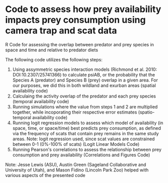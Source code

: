 # Code to assess how prey availability impacts prey consumption using camera trap and scat data
R Code for assessing the overlap between predator and prey species in space and time and relative to predator diets

The following code utilizes the following steps:
1. Using assymmetric species interaction models (Richmond et al. 2010: DOI:10.2307/25741366) to calculate psiAB, or the probability that the Species A (predator) and Species B (prey) overlap in a given area. For our purposes, we did this in both wildland and exurban areas (spatial availability code)
2. Calculaing the activity overlap of the predator and each prey species (temporal availability code)
3. Running simulations where the value from steps 1 and 2 are multiplied together, while incoporating their respective error estimates (spatio-temporal availability code)
4. Running logit regression models to assess which model of availability (in space, time, or space/time) best predicts prey consumption, as defined via the frequency of scats that contain prey remains in the same study areas. Note: logit regression used, since scat values are constrained between 0-1 (0%-100% of scats) (Logit Linear Models Code)
5. Running Pearson's correlations to assess the relationship between prey consumption and prey availability (Correlations and Figures Code)

Note: Jesse Lewis (ASU), Austin Green (Sageland Collaborative and University of Utah), and Mason Fidino (Lincoln Park Zoo) helped with various aspects of the presented code

